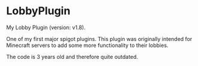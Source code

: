 # LobbyPlugin
My Lobby Plugin (version: v1.8).

One of my first major spigot plugins.
This plugin was originally intended for Minecraft servers to add some more functionality to their lobbies.

The code is 3 years old and therefore quite outdated.
